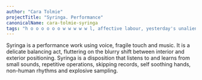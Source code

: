 ```yaml
---
author: "Cara Tolmie"
projectTitle: "Syringa. Performance"
canonicalName: cara-tolmie-syringa
tags: "h o o o o o o w w w w w l, affective labour, yesterday's unalienated celebration, practices of ourselves, dispersed collectivity, practice of small movements, political dancefloor"
---
```

Syringa is a performance work using voice, fragile touch and music. It is a delicate balancing act, fluttering on the blurry shift between interior and exterior positioning. Syringa is a disposition that listens to and learns from small sounds, repetitive operations, skipping records, self soothing hands, non-human rhythms and explosive sampling.
